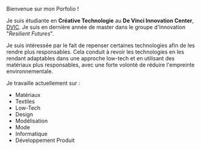 Bienvenue sur mon Porfolio !

Je suis étudiante en **Créative Technologie** au **De Vinci Innovation Center**, [DVIC](https://dvic.devinci.fr/). Je suis en dernière année de master dans le groupe d'Innovation "*Resilient Futures*".

Je suis intéressée par le fait de repenser certaines technologies afin de les rendre plus responsables. 
Cela conduit à revoir les technologies en les rendant adaptables dans une approche low-tech et en utilisant des matériaux plus responsables, avec une forte volonté de réduire l'empreinte environnementale.

Je travaille actuellement sur :

-   Matériaux
-   Textiles
-   Low-Tech
-   Design
-   Modélisation
-   Mode
-   Informatique
-   Développement Produit